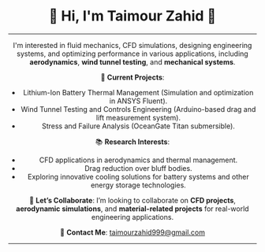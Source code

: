 <div align="center">

# 👋 Hi, I'm **Taimour Zahid** 🌟

---

I'm interested in fluid mechanics, CFD simulations, designing engineering systems, and optimizing performance in various applications, including **aerodynamics**, **wind tunnel testing**, and **mechanical systems**.

🌱 **Current Projects**:
- Lithium-Ion Battery Thermal Management (Simulation and optimization in ANSYS Fluent).
- Wind Tunnel Testing and Controls Engineering (Arduino-based drag and lift measurement system).
- Stress and Failure Analysis (OceanGate Titan submersible).

📚 **Research Interests**:
- CFD applications in aerodynamics and thermal management.
- Drag reduction over bluff bodies.
- Exploring innovative cooling solutions for battery systems and other energy storage technologies.

💼 **Let’s Collaborate**:
I’m looking to collaborate on **CFD projects**, **aerodynamic simulations**, and **material-related projects** for real-world engineering applications.

📧 **Contact Me**: [taimourzahid999@gmail.com](mailto:taimourzahid999@gmail.com)

---

</div>
